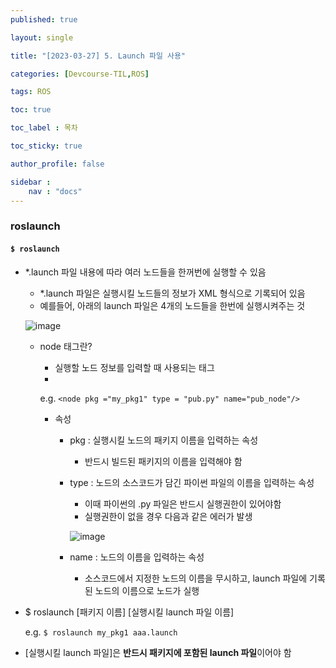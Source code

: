 ```yaml
---
published: true

layout: single

title: "[2023-03-27] 5. Launch 파일 사용"

categories: [Devcourse-TIL,ROS]

tags: ROS

toc: true

toc_label : 목차

toc_sticky: true

author_profile: false

sidebar :
    nav : "docs"
---
```


### roslaunch



#### `$ roslaunch`

- *.launch 파일 내용에 따라 여러 노드들을 한꺼번에 실행할 수 있음

  - *.launch 파일은 실행시킬 노드들의 정보가 XML 형식으로 기록되어 있음
  - 예를들어, 아래의 launch 파일은 4개의 노드들을 한번에 실행시켜주는 것

  ![image](https://user-images.githubusercontent.com/116723552/228351066-c92fd66c-420b-4f28-8c5f-674ec7e86b40.png)

  

  - node 태그란?

    - 실행할 노드 정보를 입력할 때 사용되는 태그
    - <node pkg ="패키지 명" type = "노드가 포함된 소스파일 명" name="노드 이름"/>

    e.g.  `<node pkg ="my_pkg1" type = "pub.py" name="pub_node"/>`

    

    - 속성

      - pkg : 실행시킬 노드의 패키지 이름을 입력하는 속성

        - 반드시 빌드된 패키지의 이름을 입력해야 함

      - type : 노드의 소스코드가 담긴 파이썬 파일의 이름을 입력하는 속성

        - 이때 파이썬의 .py 파일은 반드시 실행권한이 있어야함
        - 실행권한이 없을 경우 다음과 같은 에러가 발생

        ![image](https://user-images.githubusercontent.com/116723552/228352398-672b1dfd-c895-467f-a18e-d99a107f5bfb.png)

      - name : 노드의 이름을 입력하는 속성

        - 소스코드에서 지정한 노드의 이름을 무시하고, launch 파일에 기록된 노드의 이름으로 노드가 실행

  

- $ roslaunch [패키지 이름] [실행시킬 launch 파일 이름]

  e.g.  `$ roslaunch my_pkg1 aaa.launch`

- [실행시킬 launch 파일]은 **반드시 패키지에 포함된 launch 파일**이어야 함

